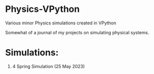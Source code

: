 # Physics-VPython
Various minor Physics simulations created in VPython

Somewhat of a journal of my projects on simulating physical systems.

# Simulations:
1. 4 Spring Simulation (25 May 2023)
